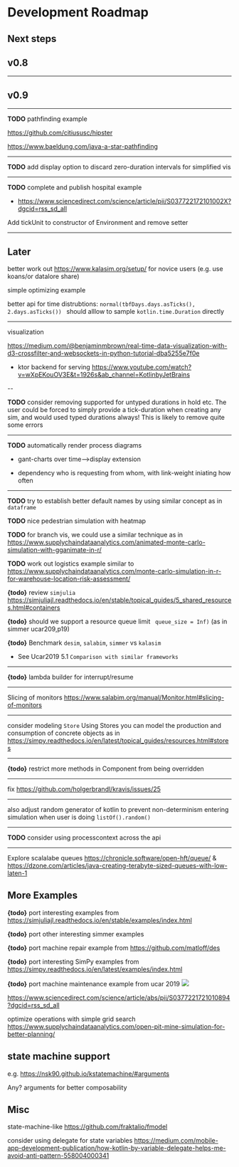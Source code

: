 # Development Roadmap

## Next steps

## v0.8

---



## v0.9


---
**TODO** pathfinding example

https://github.com/citiususc/hipster

https://www.baeldung.com/java-a-star-pathfinding

---

**TODO** add display option to discard zero-duration intervals for simplified vis

---


**TODO** complete and publish hospital example
* https://www.sciencedirect.com/science/article/pii/S037722172101002X?dgcid=rss_sd_all


Add tickUnit to constructor of Environment and remove setter

---
## Later


better work out https://www.kalasim.org/setup/ for novice users (e.g. use koans/or datalore share)

simple optimizing example

better api for time distrubtions: `normal(tbfDays.days.asTicks(), 2.days.asTicks()) ` should alllow to sample `kotlin.time.Duration` directly

---

visualization

https://medium.com/@benjaminmbrown/real-time-data-visualization-with-d3-crossfilter-and-websockets-in-python-tutorial-dba5255e7f0e
* ktor backend for serving https://www.youtube.com/watch?v=wXpEKouOV3E&t=1926s&ab_channel=KotlinbyJetBrains

--

**TODO** consider removing supported for untyped durations in hold etc. The user could be forced to simply provide a tick-duration when creating any sim, and would used typed durations always! This is likely to remove quite some errors

---

**TODO** automatically render process diagrams 
* gant-charts over time-->display extension

* dependency who is requesting from whom, with link-weight iniating how often


---

**TODO** try to establish better default names by using similar concept as in `dataframe` 

**TODO** nice pedestrian simulation with heatmap

**TODO** for branch vis, we could use a similar technique as in https://www.supplychaindataanalytics.com/animated-monte-carlo-simulation-with-gganimate-in-r/

**TODO** work out logistics example similar to <https://www.supplychaindataanalytics.com/monte-carlo-simulation-in-r-for-warehouse-location-risk-assessment/>

**{todo}** review `simjulia` <https://simjuliajl.readthedocs.io/en/stable/topical_guides/5_shared_resources.html#containers>

**{todo}** should we support a resource queue limit ` queue_size = Inf)` (as in simmer ucar209,p19)

**{todo}** Benchmark `desim`, `salabim`, `simmer` vs `kalasim`
* See Ucar2019  5.1 `Comparison with similar frameworks`

---
**{todo}** lambda builder for interrupt/resume

---

Slicing of monitors <https://www.salabim.org/manual/Monitor.html#slicing-of-monitors>

---

consider modeling `Store` Using Stores you can model the production and consumption of concrete objects as in <https://simpy.readthedocs.io/en/latest/topical_guides/resources.html#stores>

---

**{todo}** restrict more methods in Component from being overridden


---

fix <https://github.com/holgerbrandl/kravis/issues/25>

---

also adjust random generator of kotlin to prevent non-determinism entering simulation when user is doing `listOf().random()`

---

**TODO** consider using processcontext across the api

---
Explore scalalabe queues https://chronicle.software/open-hft/queue/ & https://dzone.com/articles/java-creating-terabyte-sized-queues-with-low-laten-1

## More Examples

**{todo}** port interesting examples from <https://simjuliajl.readthedocs.io/en/stable/examples/index.html>

**{todo}** port other interesting simmer examples

**{todo}** port machine repair example from  <https://github.com/matloff/des>

**{todo}** port interesting SimPy examples from <https://simpy.readthedocs.io/en/latest/examples/index.html>

**{todo}** port  machine maintenance example from ucar 2019
![](.roadmap_images/2bad897b.png)

https://www.sciencedirect.com/science/article/abs/pii/S0377221721010894?dgcid=rss_sd_all


optimize operations with simple grid search
https://www.supplychaindataanalytics.com/open-pit-mine-simulation-for-better-planning/

## state machine support

e.g. https://nsk90.github.io/kstatemachine/#arguments

Any? arguments for better composability

## Misc 

state-machine-like https://github.com/fraktalio/fmodel

consider using delegate for state variables https://medium.com/mobile-app-development-publication/how-kotlin-by-variable-delegate-helps-me-avoid-anti-pattern-558004000341